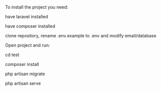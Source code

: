 To install the project you need:

have laravel installed

have composer installed 

clone repository, rename .env.example to .env and modify email/database

Open project and run:

cd test

composer install

php artisan migrate

php artisan serve
